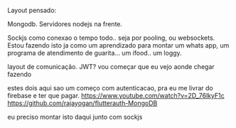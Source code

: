 Layout pensado:

Mongodb. 
Servidores nodejs na frente. 

Sockjs como conexao o tempo todo.. seja por pooling, ou websockets. 
Estou fazendo isto ja como um aprendizado para montar um whats app, 
um programa de atendimento de guarita... um ifood.. um loggy. 

layout de comunicação. JWT?
vou começar que eu vejo aonde chegar fazendo

estes dois aqui sao um começo com autenticacao, 
pra eu me livrar do firebase e ter que pagar. 
https://www.youtube.com/watch?v=2D_76lkyF1c
https://github.com/rajayogan/flutterauth-MongoDB

eu preciso montar isto daqui junto com sockjs